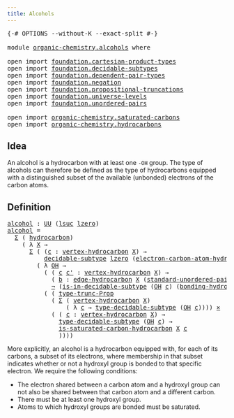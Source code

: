 ```yaml
---
title: Alcohols
---
```


<pre class="Agda"><a id="34" class="Symbol">{-#</a> <a id="38" class="Keyword">OPTIONS</a> <a id="46" class="Pragma">--without-K</a> <a id="58" class="Pragma">--exact-split</a> <a id="72" class="Symbol">#-}</a>

<a id="77" class="Keyword">module</a> <a id="84" href="organic-chemistry.alcohols.html" class="Module">organic-chemistry.alcohols</a> <a id="111" class="Keyword">where</a>

<a id="118" class="Keyword">open</a> <a id="123" class="Keyword">import</a> <a id="130" href="foundation.cartesian-product-types.html" class="Module">foundation.cartesian-product-types</a>
<a id="165" class="Keyword">open</a> <a id="170" class="Keyword">import</a> <a id="177" href="foundation.decidable-subtypes.html" class="Module">foundation.decidable-subtypes</a>
<a id="207" class="Keyword">open</a> <a id="212" class="Keyword">import</a> <a id="219" href="foundation.dependent-pair-types.html" class="Module">foundation.dependent-pair-types</a>
<a id="251" class="Keyword">open</a> <a id="256" class="Keyword">import</a> <a id="263" href="foundation.negation.html" class="Module">foundation.negation</a>
<a id="283" class="Keyword">open</a> <a id="288" class="Keyword">import</a> <a id="295" href="foundation.propositional-truncations.html" class="Module">foundation.propositional-truncations</a>
<a id="332" class="Keyword">open</a> <a id="337" class="Keyword">import</a> <a id="344" href="foundation.universe-levels.html" class="Module">foundation.universe-levels</a>
<a id="371" class="Keyword">open</a> <a id="376" class="Keyword">import</a> <a id="383" href="foundation.unordered-pairs.html" class="Module">foundation.unordered-pairs</a>

<a id="411" class="Keyword">open</a> <a id="416" class="Keyword">import</a> <a id="423" href="organic-chemistry.saturated-carbons.html" class="Module">organic-chemistry.saturated-carbons</a>
<a id="459" class="Keyword">open</a> <a id="464" class="Keyword">import</a> <a id="471" href="organic-chemistry.hydrocarbons.html" class="Module">organic-chemistry.hydrocarbons</a>
</pre>
## Idea

An alcohol is a hydrocarbon with at least one `-OH` group. The type of alcohols can therefore be defined as the type of hydrocarbons equipped with a distinguished subset of the available (unbonded) electrons of the carbon atoms.

## Definition

<pre class="Agda"><a id="alcohol"></a><a id="769" href="organic-chemistry.alcohols.html#769" class="Function">alcohol</a> <a id="777" class="Symbol">:</a> <a id="779" href="foundation-core.universe-levels.html#235" class="Primitive">UU</a> <a id="782" class="Symbol">(</a><a id="783" href="Agda.Primitive.html#780" class="Primitive">lsuc</a> <a id="788" href="Agda.Primitive.html#764" class="Primitive">lzero</a><a id="793" class="Symbol">)</a>
<a id="795" href="organic-chemistry.alcohols.html#769" class="Function">alcohol</a> <a id="803" class="Symbol">=</a>
  <a id="807" href="foundation-core.dependent-pair-types.html#515" class="Record">Σ</a> <a id="809" class="Symbol">(</a> <a id="811" href="organic-chemistry.hydrocarbons.html#1564" class="Function">hydrocarbon</a><a id="822" class="Symbol">)</a>
    <a id="828" class="Symbol">(</a> <a id="830" class="Symbol">λ</a> <a id="832" href="organic-chemistry.alcohols.html#832" class="Bound">X</a> <a id="834" class="Symbol">→</a>
      <a id="842" href="foundation-core.dependent-pair-types.html#515" class="Record">Σ</a> <a id="844" class="Symbol">(</a> <a id="846" class="Symbol">(</a><a id="847" href="organic-chemistry.alcohols.html#847" class="Bound">c</a> <a id="849" class="Symbol">:</a> <a id="851" href="organic-chemistry.hydrocarbons.html#2659" class="Function">vertex-hydrocarbon</a> <a id="870" href="organic-chemistry.alcohols.html#832" class="Bound">X</a><a id="871" class="Symbol">)</a> <a id="873" class="Symbol">→</a>
          <a id="885" href="foundation.decidable-subtypes.html#1803" class="Function">decidable-subtype</a> <a id="903" href="Agda.Primitive.html#764" class="Primitive">lzero</a> <a id="909" class="Symbol">(</a><a id="910" href="organic-chemistry.hydrocarbons.html#3636" class="Function">electron-carbon-atom-hydrocarbon</a> <a id="943" href="organic-chemistry.alcohols.html#832" class="Bound">X</a> <a id="945" href="organic-chemistry.alcohols.html#847" class="Bound">c</a><a id="946" class="Symbol">))</a>
        <a id="957" class="Symbol">(</a> <a id="959" class="Symbol">λ</a> <a id="961" href="organic-chemistry.alcohols.html#961" class="Bound">OH</a> <a id="964" class="Symbol">→</a>
          <a id="976" class="Symbol">(</a> <a id="978" class="Symbol">(</a> <a id="980" href="organic-chemistry.alcohols.html#980" class="Bound">c</a> <a id="982" href="organic-chemistry.alcohols.html#982" class="Bound">c&#39;</a> <a id="985" class="Symbol">:</a> <a id="987" href="organic-chemistry.hydrocarbons.html#2659" class="Function">vertex-hydrocarbon</a> <a id="1006" href="organic-chemistry.alcohols.html#832" class="Bound">X</a><a id="1007" class="Symbol">)</a> <a id="1009" class="Symbol">→</a>
            <a id="1023" class="Symbol">(</a> <a id="1025" href="organic-chemistry.alcohols.html#1025" class="Bound">b</a> <a id="1027" class="Symbol">:</a> <a id="1029" href="organic-chemistry.hydrocarbons.html#3175" class="Function">edge-hydrocarbon</a> <a id="1046" href="organic-chemistry.alcohols.html#832" class="Bound">X</a> <a id="1048" class="Symbol">(</a><a id="1049" href="foundation.unordered-pairs.html#5112" class="Function">standard-unordered-pair</a> <a id="1073" href="organic-chemistry.alcohols.html#980" class="Bound">c</a> <a id="1075" href="organic-chemistry.alcohols.html#982" class="Bound">c&#39;</a><a id="1077" class="Symbol">))</a> <a id="1080" class="Symbol">→</a>
            <a id="1094" href="foundation-core.negation.html#465" class="Function">¬</a> <a id="1096" class="Symbol">(</a><a id="1097" href="foundation.decidable-subtypes.html#2370" class="Function">is-in-decidable-subtype</a> <a id="1121" class="Symbol">(</a><a id="1122" href="organic-chemistry.alcohols.html#961" class="Bound">OH</a> <a id="1125" href="organic-chemistry.alcohols.html#980" class="Bound">c</a><a id="1126" class="Symbol">)</a> <a id="1128" class="Symbol">(</a><a id="1129" href="organic-chemistry.hydrocarbons.html#4051" class="Function">bonding-hydrocarbon</a> <a id="1149" href="organic-chemistry.alcohols.html#832" class="Bound">X</a> <a id="1151" href="organic-chemistry.alcohols.html#1025" class="Bound">b</a><a id="1152" class="Symbol">)))</a> <a id="1156" href="foundation-core.cartesian-product-types.html#590" class="Function Operator">×</a>
          <a id="1168" class="Symbol">(</a> <a id="1170" class="Symbol">(</a> <a id="1172" href="foundation.propositional-truncations.html#2209" class="Function">type-trunc-Prop</a>
            <a id="1200" class="Symbol">(</a> <a id="1202" href="foundation-core.dependent-pair-types.html#515" class="Record">Σ</a> <a id="1204" class="Symbol">(</a> <a id="1206" href="organic-chemistry.hydrocarbons.html#2659" class="Function">vertex-hydrocarbon</a> <a id="1225" href="organic-chemistry.alcohols.html#832" class="Bound">X</a><a id="1226" class="Symbol">)</a>
                <a id="1244" class="Symbol">(</a> <a id="1246" class="Symbol">λ</a> <a id="1248" href="organic-chemistry.alcohols.html#1248" class="Bound">c</a> <a id="1250" class="Symbol">→</a> <a id="1252" href="foundation.decidable-subtypes.html#2791" class="Function">type-decidable-subtype</a> <a id="1275" class="Symbol">(</a><a id="1276" href="organic-chemistry.alcohols.html#961" class="Bound">OH</a> <a id="1279" href="organic-chemistry.alcohols.html#1248" class="Bound">c</a><a id="1280" class="Symbol">))))</a> <a id="1285" href="foundation-core.cartesian-product-types.html#590" class="Function Operator">×</a>
            <a id="1299" class="Symbol">(</a> <a id="1301" class="Symbol">(</a> <a id="1303" href="organic-chemistry.alcohols.html#1303" class="Bound">c</a> <a id="1305" class="Symbol">:</a> <a id="1307" href="organic-chemistry.hydrocarbons.html#2659" class="Function">vertex-hydrocarbon</a> <a id="1326" href="organic-chemistry.alcohols.html#832" class="Bound">X</a><a id="1327" class="Symbol">)</a> <a id="1329" class="Symbol">→</a>
              <a id="1345" href="foundation.decidable-subtypes.html#2791" class="Function">type-decidable-subtype</a> <a id="1368" class="Symbol">(</a><a id="1369" href="organic-chemistry.alcohols.html#961" class="Bound">OH</a> <a id="1372" href="organic-chemistry.alcohols.html#1303" class="Bound">c</a><a id="1373" class="Symbol">)</a> <a id="1375" class="Symbol">→</a>
              <a id="1391" href="organic-chemistry.saturated-carbons.html#823" class="Function">is-saturated-carbon-hydrocarbon</a> <a id="1423" href="organic-chemistry.alcohols.html#832" class="Bound">X</a> <a id="1425" href="organic-chemistry.alcohols.html#1303" class="Bound">c</a>
              <a id="1441" class="Symbol">))))</a>
</pre>
More explicitly, an alcohol is a hydrocarbon equipped with, for each of its carbons, a subset of its electrons, where membership in that subset indicates whether or not a hydroxyl group is bonded to that specific electron. We require the following conditions:

- The electron shared between a carbon atom and a hydroxyl group can not also be shared between that carbon atom and a different carbon.
- There must be at least one hydroxyl group.
- Atoms to which hydroxyl groups are bonded must be saturated.
